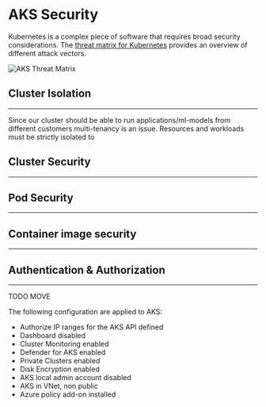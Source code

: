 # AKS Security
Kubernetes is a complex piece of software that requires broad security considerations. The [threat matrix for Kubernetes](https://www.microsoft.com/en-us/security/blog/2020/04/02/attack-matrix-kubernetes/) provides an overview of different attack vectors.

![AKS Threat Matrix](https://www.microsoft.com/en-us/security/blog//wp-content/uploads/2020/04/k8s-matrix.png)



Cluster Isolation
--- 
---
Since our cluster should be able to run applications/ml-models from different customers multi-tenancy is an issue.
Resources and workloads must be strictly isolated to 

Cluster Security
--- 
---




Pod Security
--- 
---


Container image security
---
---


Authentication & Authorization
---
---




TODO MOVE 

The following configuration are applied to AKS:

- Authorize IP ranges for the AKS API defined
- Dashboard disabled
- Cluster Monitoring enabled
- Defender for AKS enabled
- Private Clusters enabled
- Disk Encryption enabled
- AKS local admin account disabled
- AKS in VNet, non public
- Azure policy add-on installed